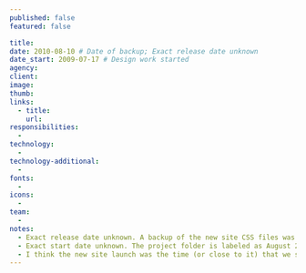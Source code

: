 ```yaml
---
published: false
featured: false

title:
date: 2010-08-10 # Date of backup; Exact release date unknown
date_start: 2009-07-17 # Design work started
agency:
client:
image:
thumb:
links:
  - title:
    url:
responsibilities:
  -
technology:
  -
technology-additional:
  -
fonts:
  -
icons:
  -
team:
  -
notes:
  - Exact release date unknown. A backup of the new site CSS files was made on August 10, 2010, and a WordPress export was made on June 17. The June 21, 2010 snapshot from the Wayback Machine is the old version of the site, and the August 20 snapshot is the new version.
  - Exact start date unknown. The project folder is labeled as August 2010, but some files within the folder have April and July modfied dates. Most of the design looks to have been done January-March, with somewhat final images created for a meeting on April 8. Somewhat similar designs were started July 17, 2009, and there are even some less similar designs that were started September 26, 2007.
  - I think the new site launch was the time (or close to it) that we switched domains from humec.k-state.edu to he.k-state.edu.
---
```

